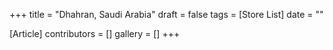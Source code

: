 +++
title = "Dhahran, Saudi Arabia"
draft = false
tags = [Store List]
date = ""

[Article]
contributors = []
gallery = []
+++